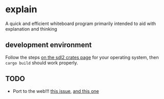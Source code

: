 # explain
A quick and efficient whiteboard program primarily intended to aid with explanation and thinking

## development environment
Follow the steps [on the sdl2 crates page](https://crates.io/crates/sdl2) for your operating system, then `cargo build` should work properly.

## TODO
 - Port to the web!!! [this issue](https://github.com/rust-lang/rust/issues/85821), [and this one](https://github.com/Rust-SDL2/rust-sdl2/issues/884)